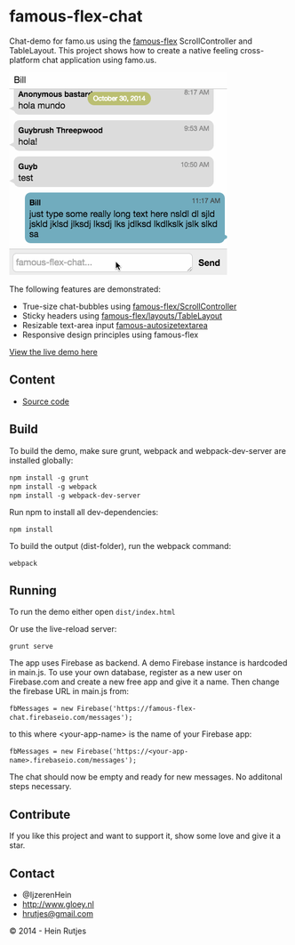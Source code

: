 famous-flex-chat
==========

Chat-demo for famo.us using the [famous-flex](https://github.com/IjzerenHein/famous-flex) ScrollController and TableLayout. This project shows how to create a native feeling cross-platform chat application using famo.us.

![Screenshot](screenshot.gif)

The following features are demonstrated:

-	True-size chat-bubbles using [famous-flex/ScrollController](https://github.com/IjzerenHein/famous-flex/blob/master/docs/ScrollController.md)
-	Sticky headers using [famous-flex/layouts/TableLayout](https://github.com/IjzerenHein/famous-flex/blob/master/docs/layouts/TableLayout.md)
-	Resizable text-area input [famous-autosizetextarea](https://github.com/IjzerenHein/famous-autosizetextarea)
-	Responsive design principles using famous-flex

[View the live demo here](https://rawgit.com/IjzerenHein/famous-flex-chat/master/dist/index.html)


## Content

-	[Source code](./src/main.js)


## Build

To build the demo, make sure grunt, webpack and webpack-dev-server are installed globally:

```
npm install -g grunt
npm install -g webpack
npm install -g webpack-dev-server
```

Run npm to install all dev-dependencies:

```
npm install
```

To build the output (dist-folder), run the webpack command:

```
webpack
```


## Running

To run the demo either open `dist/index.html`

Or use the live-reload server:

```
grunt serve
```

The app uses Firebase as backend. A demo Firebase instance is hardcoded in main.js. 
To use your own database, register as a new user on Firebase.com and create a new free app and give it a name. Then change the firebase URL in main.js from:

```
fbMessages = new Firebase('https://famous-flex-chat.firebaseio.com/messages');
```
to this where &lt;your-app-name&gt; is the name of your Firebase app:

```
fbMessages = new Firebase('https://<your-app-name>.firebaseio.com/messages');
```

The chat should now be empty and ready for new messages. No additonal steps necessary.

## Contribute

If you like this project and want to support it, show some love
and give it a star.


## Contact
- 	@IjzerenHein
- 	http://www.gloey.nl
- 	hrutjes@gmail.com

© 2014 - Hein Rutjes
